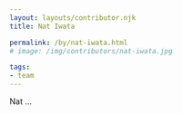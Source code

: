 ```yaml
---
layout: layouts/contributor.njk
title: Nat Iwata

permalink: /by/nat-iwata.html
# image: /img/contributors/nat-iwata.jpg

tags:
- team
---
```

Nat ...